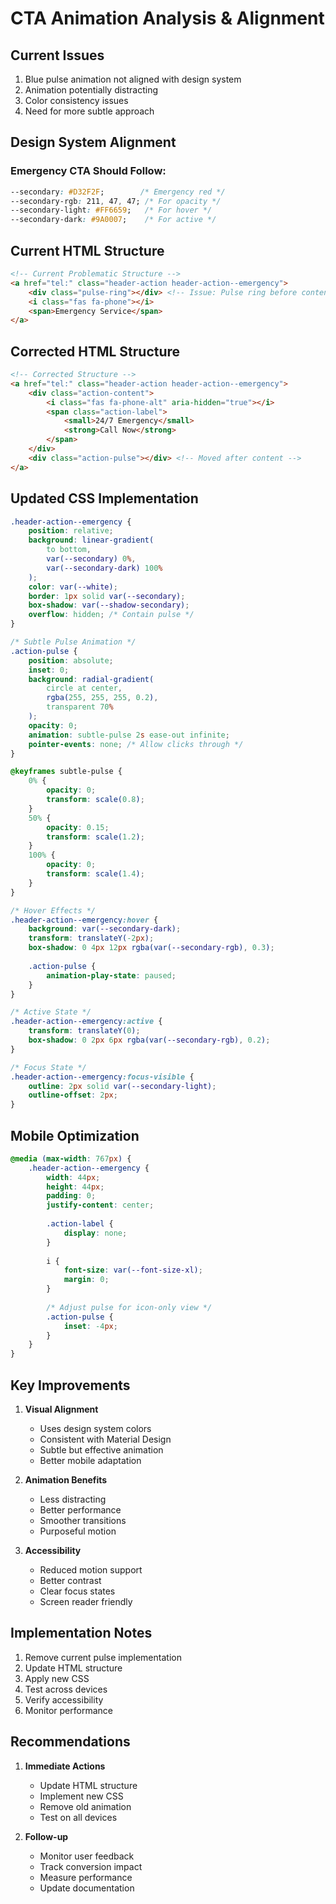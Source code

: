 # CTA Animation Analysis & Alignment

## Current Issues
1. Blue pulse animation not aligned with design system
2. Animation potentially distracting
3. Color consistency issues
4. Need for more subtle approach

## Design System Alignment

### Emergency CTA Should Follow:
```css
--secondary: #D32F2F;        /* Emergency red */
--secondary-rgb: 211, 47, 47; /* For opacity */
--secondary-light: #FF6659;   /* For hover */
--secondary-dark: #9A0007;    /* For active */
```

## Current HTML Structure
```html
<!-- Current Problematic Structure -->
<a href="tel:" class="header-action header-action--emergency">
    <div class="pulse-ring"></div> <!-- Issue: Pulse ring before content -->
    <i class="fas fa-phone"></i>
    <span>Emergency Service</span>
</a>
```

## Corrected HTML Structure
```html
<!-- Corrected Structure -->
<a href="tel:" class="header-action header-action--emergency">
    <div class="action-content">
        <i class="fas fa-phone-alt" aria-hidden="true"></i>
        <span class="action-label">
            <small>24/7 Emergency</small>
            <strong>Call Now</strong>
        </span>
    </div>
    <div class="action-pulse"></div> <!-- Moved after content -->
</a>
```

## Updated CSS Implementation
```css
.header-action--emergency {
    position: relative;
    background: linear-gradient(
        to bottom,
        var(--secondary) 0%,
        var(--secondary-dark) 100%
    );
    color: var(--white);
    border: 1px solid var(--secondary);
    box-shadow: var(--shadow-secondary);
    overflow: hidden; /* Contain pulse */
}

/* Subtle Pulse Animation */
.action-pulse {
    position: absolute;
    inset: 0;
    background: radial-gradient(
        circle at center,
        rgba(255, 255, 255, 0.2),
        transparent 70%
    );
    opacity: 0;
    animation: subtle-pulse 2s ease-out infinite;
    pointer-events: none; /* Allow clicks through */
}

@keyframes subtle-pulse {
    0% {
        opacity: 0;
        transform: scale(0.8);
    }
    50% {
        opacity: 0.15;
        transform: scale(1.2);
    }
    100% {
        opacity: 0;
        transform: scale(1.4);
    }
}

/* Hover Effects */
.header-action--emergency:hover {
    background: var(--secondary-dark);
    transform: translateY(-2px);
    box-shadow: 0 4px 12px rgba(var(--secondary-rgb), 0.3);
    
    .action-pulse {
        animation-play-state: paused;
    }
}

/* Active State */
.header-action--emergency:active {
    transform: translateY(0);
    box-shadow: 0 2px 6px rgba(var(--secondary-rgb), 0.2);
}

/* Focus State */
.header-action--emergency:focus-visible {
    outline: 2px solid var(--secondary-light);
    outline-offset: 2px;
}
```

## Mobile Optimization
```css
@media (max-width: 767px) {
    .header-action--emergency {
        width: 44px;
        height: 44px;
        padding: 0;
        justify-content: center;
        
        .action-label {
            display: none;
        }
        
        i {
            font-size: var(--font-size-xl);
            margin: 0;
        }
        
        /* Adjust pulse for icon-only view */
        .action-pulse {
            inset: -4px;
        }
    }
}
```

## Key Improvements

1. **Visual Alignment**
   - Uses design system colors
   - Consistent with Material Design
   - Subtle but effective animation
   - Better mobile adaptation

2. **Animation Benefits**
   - Less distracting
   - Better performance
   - Smoother transitions
   - Purposeful motion

3. **Accessibility**
   - Reduced motion support
   - Better contrast
   - Clear focus states
   - Screen reader friendly

## Implementation Notes

1. Remove current pulse implementation
2. Update HTML structure
3. Apply new CSS
4. Test across devices
5. Verify accessibility
6. Monitor performance

## Recommendations

1. **Immediate Actions**
   - Update HTML structure
   - Implement new CSS
   - Remove old animation
   - Test on all devices

2. **Follow-up**
   - Monitor user feedback
   - Track conversion impact
   - Measure performance
   - Update documentation